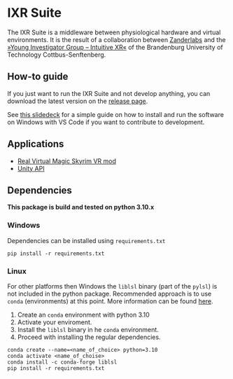 # IXR Suite

The IXR Suite is a middleware between physiological hardware and virtual environments. It is the result of a collaboration between [Zanderlabs](https://zanderlabs.com/) and the [»Young Investigator Group – Intuitive XR«](https://www.b-tu.de/researchschool/gefoerderte-forschungsaktivitaeten/young-investigator-group-intuitive-xr) of the Brandenburg University of Technology Cottbus-Senftenberg.

## How-to guide

If you just want to run the IXR Suite and not develop anything, you can download the latest version on the [release page](https://github.com/Zanderlabs/IXR-Suite/releases).

See [this slidedeck](https://docs.google.com/presentation/d/1aDD0TuLVqdQ3OrO-flbkxTzb2gyvidsCp46c-4gSyvE) for a simple guide on how to install and run the software on Windows with VS Code if you want to contribute to development.

## Applications
- [Real Virtual Magic Skyrim VR mod](https://www.nexusmods.com/skyrimspecialedition/mods/58489)
- [Unity API](https://github.com/Zanderlabs/IXR4Unity)

## Dependencies

**This package is build and tested on python 3.10.x**

### Windows

Dependencies can be installed using `requirements.txt`

``` shell
pip install -r requirements.txt
```

### Linux

For other platforms then Windows the `liblsl` binary (part of the `pylsl`) is not included in the python package. Recommended approach is to use `conda` (environments) at this point. More information can be found [here](https://docs.conda.io/projects/conda/en/latest/index.html).

1. Create an `conda` environment with python 3.10
2. Activate your enviroment.
3. Install the `liblsl` binary in he `conda` environment.
4. Proceed with installing the regular dependencies.

```shell
conda create --name=<name_of_choice> python=3.10
conda activate <name_of_choise>
conda install -c conda-forge liblsl
pip install -r requirements.txt
```
